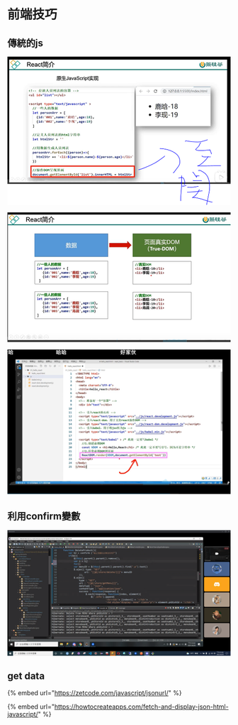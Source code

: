 # 前端技巧

## 傳統的js

![](.gitbook/assets/image%20%28245%29.png)

![](.gitbook/assets/image%20%28246%29.png)

![](.gitbook/assets/image%20%28244%29.png)

## 利用confirm變數

![](.gitbook/assets/image%20%28242%29.png)

## get data

{% embed url="https://zetcode.com/javascript/jsonurl/" %}

{% embed url="https://howtocreateapps.com/fetch-and-display-json-html-javascript/" %}



